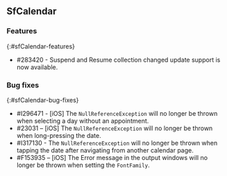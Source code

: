 ## SfCalendar

### Features
{:#sfCalendar-features}

* \#283420 - Suspend and Resume collection changed update support is now available.

### Bug fixes
{:#sfCalendar-bug-fixes}

* \#I296471 - [iOS] The `NullReferenceException` will no longer be thrown when selecting a day without an appointment.
* \#23031 – [iOS] The `NullReferenceException` will no longer be thrown when long-pressing the date.
* \#I317130 - The `NullReferenceException` will no longer be thrown when tapping the date after navigating from another calendar page.
* \#F153935 – [iOS] The Error message in the output windows will no longer be thrown when setting the `FontFamily`.
